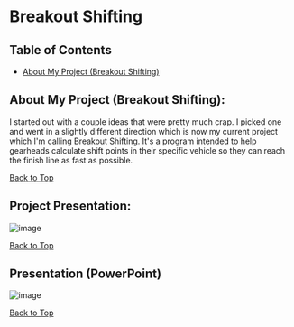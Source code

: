 # Breakout Shifting

## Table of Contents
- [About My Project (Breakout Shifting)](https://github.com/jmeza81/Beakout-Shifting/blob/main/Project%20Step%201.jpg)


## About My Project (Breakout Shifting):

I started out with a couple ideas that were pretty much crap. I picked one and went in a slightly different direction 
which is now my current project which I'm calling Breakout Shifting. It's a program intended to help gearheads
calculate shift points in their specific vehicle so they can reach the finish line as fast as possible. 

[Back to Top](https://github.com/jmeza81/Beakout-Shifting/blob/main/README.md#table-of-contents)


## Project Presentation:

![image](https://user-images.githubusercontent.com/77745592/110255792-26860180-7f5b-11eb-966b-16fa7a611002.png)

[Back to Top](https://github.com/jmeza81/Beakout-Shifting/blob/main/README.md#table-of-contents)


## Presentation (PowerPoint)

![image](https://user-images.githubusercontent.com/77745592/110255933-e2dfc780-7f5b-11eb-9268-5c82637ee300.png)

[Back to Top](https://github.com/jmeza81/Beakout-Shifting/blob/main/README.md#table-of-contents)
